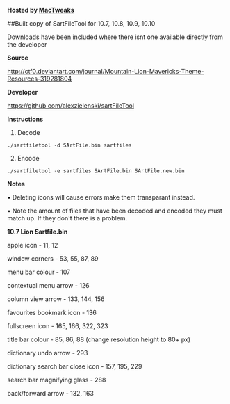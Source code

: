 **Hosted by [MacTweaks](http://www.mactweaks.net)**

##Built copy of SartFileTool for 10.7, 10.8, 10.9, 10.10

Downloads have been included where there isnt one available directly from the developer


**Source**

http://ctf0.deviantart.com/journal/Mountain-Lion-Mavericks-Theme-Resources-319281804

**Developer**

https://github.com/alexzielenski/sartFileTool

**Instructions**

1) Decode 

```./sartfiletool -d SArtFile.bin sartfiles```

2) Encode 

```./sartfiletool -e sartfiles SArtFile.bin SArtFile.new.bin```

**Notes**

• Deleting icons will cause errors make them transparant instead.

• Note the amount of files that have been decoded and encoded they must match up. If they don't there is a problem.

**10.7 Lion Sartfile.bin**

apple icon - 11, 12

window corners - 53, 55, 87, 89 

menu bar colour - 107 

contextual menu arrow - 126

column view arrow - 133, 144, 156

favourites bookmark icon - 136

fullscreen icon - 165, 166, 322, 323

title bar colour - 85, 86, 88 (change resolution height to 80+ px)

dictionary undo arrow - 293

dictionary search bar close icon - 157, 195, 229

search bar magnifying glass - 288 

back/forward arrow - 132, 163 

